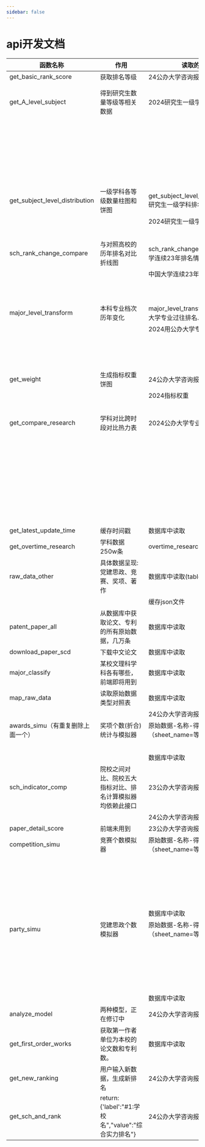 ```yaml
---
sidebar: false
---
```



# api开发文档

| 函数名称                          | 作用                                                       | 读取的excel                                                  | 需要字段     |
| --------------------------------- | ---------------------------------------------------------- | ------------------------------------------------------------ | ------------ |
| get_basic_rank_score              | 获取排名等级                                               | 24公办大学咨询报告数据                                       |              |
|                                   |                                                            |                                                              |              |
|                                   |                                                            |                                                              |              |
| get_A_level_subject               | 得到研究生数量等级等相关数据                               | 2024研究生一级学科排名及人数                                 | 一级学科等级 |
|                                   |                                                            |                                                              | 等级值       |
|                                   |                                                            |                                                              | 硕士数       |
|                                   |                                                            |                                                              | 硕士数       |
|                                   |                                                            |                                                              | 学位类型     |
|                                   |                                                            |                                                              | 一级学科     |
|                                   |                                                            |                                                              | 最终校名     |
| get_subject_level_distribution    | 一级学科各等级数量柱图和饼图                               | get_subject_level_distribution2024研究生一级学科排名及人数.json |              |
|                                   |                                                            | 2024研究生一级学科排名及人数                                 | 最终校名     |
|                                   |                                                            |                                                              | 一级学科等级 |
| sch_rank_change_compare           | 与对照高校的历年排名对比折线图                             | sch_rank_change_compare中国大学连续23年排名情况.json         | 假数据       |
|                                   |                                                            | 中国大学连续23年排名情况                                     | 校名         |
|                                   |                                                            |                                                              | 年度         |
|                                   |                                                            |                                                              | 排名         |
| major_level_transform             | 本科专业档次历年变化                                       | major_level_transform2024用公办大学专业过往排名.json         |              |
|                                   |                                                            | 2024用公办大学专业过往排名                                   | 最终校名     |
|                                   |                                                            |                                                              | 专业名称     |
|                                   |                                                            |                                                              | 数字等级23   |
|                                   |                                                            |                                                              | 数字等级     |
| get_weight                        | 生成指标权重饼图                                           | 24公办大学咨询报告数据                                       |              |
|                                   |                                                            | 2024指标权重                                                 | 指标名称     |
|                                   |                                                            |                                                              | 权重         |
| get_compare_research              | 学科对比跨时段对比热力表                                   | 2024公办大学专业类科研原始得分                               | 专业类       |
|                                   |                                                            |                                                              | 最终校名     |
|                                   |                                                            |                                                              | 英文发表得分 |
|                                   |                                                            |                                                              | 中文发表得分 |
|                                   |                                                            |                                                              | 著作得分     |
|                                   |                                                            |                                                              | 奖项得分     |
|                                   |                                                            |                                                              | 专利授权得分 |
|                                   |                                                            |                                                              | 专利转许得分 |
|                                   |                                                            |                                                              | 科研得分原始 |
| get_latest_update_time            | 缓存时间戳                                                 | 数据库中读取                                                 |              |
| get_overtime_research             | 学科数据 250w条                                            | overtime_research.json                                       |              |
| raw_data_other                    | 具体数据呈现:党建思政、竞赛、奖项、著作                    | 数据库中读取(table_update_time)                              |              |
|                                   |                                                            | 缓存json文件                                                 |              |
| patent_paper_all                  | 从数据库中获取论文、专利的所有原始数据，几万条             | 数据库中读取                                                 |              |
| download_paper_scd                | 下载中文论文                                               | 数据库中读取                                                 |              |
| major_classify                    | 某校文理科学科各有哪些，前端即将用到                       | 数据库中读取                                                 |              |
| map_raw_data                      | 读取原始数据类型对照表                                     | 数据库中读取                                                 |              |
|                                   |                                                            | 24公办大学咨询报告数据                                       |              |
| awards_simu（有重复删除上面一个） | 奖项个数(折合)统计与模拟器                                 | 原始数据-名称-得分（sheet_name=等效得奖计算）                | 学校类型     |
|                                   |                                                            |                                                              | 类型         |
|                                   |                                                            | 数据库中读取                                                 |              |
| sch_indicator_comp                | 院校之间对比、院校五大指标对比、排名计算模拟器均依赖此接口 | 23公办大学咨询报告数据                                       |              |
|                                   |                                                            | 24公办大学咨询报告数据                                       |              |
| paper_detail_score                | 前端未用到                                                 | 23公办大学咨询报告数据                                       |              |
| competition_simu                  | 竞赛个数模拟器                                             | 原始数据-名称-得分（sheet_name=等效得奖计算）                | 学校类型     |
|                                   |                                                            |                                                              | 类型         |
|                                   |                                                            |                                                              | category     |
|                                   |                                                            |                                                              | project_name |
|                                   |                                                            |                                                              | level        |
|                                   |                                                            |                                                              | 奖项等级     |
|                                   |                                                            | 数据库中读取                                                 |              |
| party_simu                        | 党建思政个数模拟器                                         | 原始数据-名称-得分（sheet_name=等效得奖计算）                | 学校类型     |
|                                   |                                                            |                                                              | 类型         |
|                                   |                                                            |                                                              | category     |
|                                   |                                                            |                                                              | 对应等级得分 |
|                                   |                                                            |                                                              | project_name |
|                                   |                                                            |                                                              | level        |
|                                   |                                                            | 数据库中读取                                                 |              |
| analyze_model                     | 两种模型，正在修订中                                       | 24公办大学咨询报告数据                                       |              |
| get_first_order_works             | 获取第一作者单位为本校的论文数和专利数。                   | 数据库中读取                                                 |              |
| get_new_ranking                   | 用户输入新数据，生成新排名                                 | 24公办大学咨询报告数据                                       |              |
| get_sch_and_rank                  | return:{'label':"#1:学校名","value":"综合实力排名"}        | 24公办大学咨询报告数据                                       |              |

